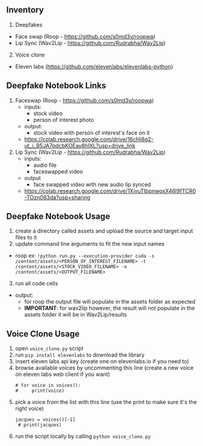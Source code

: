 ## Inventory
1. Deepfakes
  - Face swap (Roop - https://github.com/s0md3v/roopwa)
  - Lip Sync (Wav2Lip - https://github.com/Rudrabha/Wav2Lip)
2. Voice clone
  - Eleven labs (https://github.com/elevenlabs/elevenlabs-python)

## Deepfake Notebook Links

1. Faceswap (Roop - https://github.com/s0md3v/roopwa)
    - inputs:
       - stock video
       - person of interest photo
     - output:
         - stock video with person of interest's face on it
   - https://colab.research.google.com/drive/16cHi8q2-ut_j_B5JA7pdcbKOEay8hIXL?usp=drive_link
2. Lip Sync (Wav2Lip - https://github.com/Rudrabha/Wav2Lip)
   - inputs:
       - audio file
       - faceswapped video
   - output
     - face swapped video with new audio lip synced
   - https://colab.research.google.com/drive/1XivuTIbpnwoxX46l9fTCR0-TOzn083da?usp=sharing

## Deepfake Notebook Usage

1. create a directory called assets and upload the source and target input files to it
2. update command line arguments to fit the new input names
  - roop ex: ` !python run.py --execution-provider cuda -s /content/assets/<PERSON_OF_INTEREST_FILENAME> -t /content/assets/<STOCK_VIDEO_FILENAME> -o /content/assets/<OUTPUT_FILENAME> `
3. run all code cells
  - output:
    - for roop the output file will populate in the assets folder as expected
    - **IMPORTANT**: for wav2lip however, the result will not populate in the assets folder it will be in Wav2Lip/results


## Voice Clone Usage
1. open `voice_clone.py` script
2. run `pip install elevenlabs` to download the library
3. insert eleven labs api key (create one on elevenlabs.io if you need to)
4. browse available voices by uncommenting this line (create a new voice on eleven labs web client if you want)
     ```
     # for voice in voices():
     #     print(voice)
     ```
5. pick a voice from the list with this line (use the print to make sure it's the right voice)
     ```
     jacques = voices()[-1]
      # print(jacques)
     ```
6. run the script locally by calling `python voice_clone.py`
